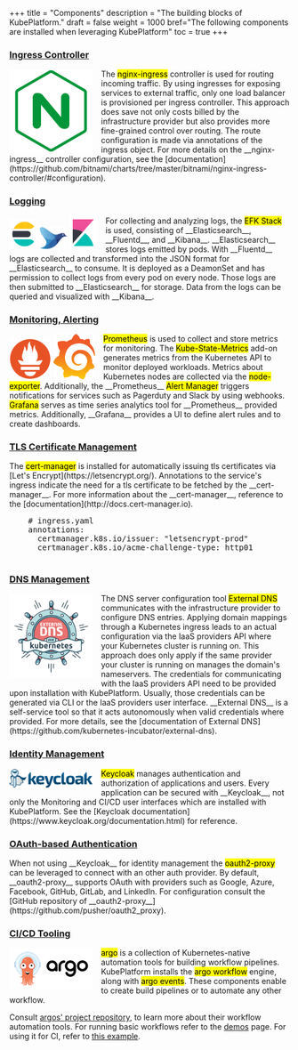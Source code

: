 +++
title = "Components"
description = "The building blocks of KubePlatform."
draft = false
weight = 1000
bref="The following components are installed when leveraging KubePlatform"
toc = true
+++

<h3 class="section-head" id="ingress-controller"><a href="#ingress-controller">Ingress Controller</a></h3>
<div class="example">
  <div style="margin:0px 15px 0px 0px; float:left">
    <img alt="nginx-ingress controller" src="/img/components/nginx-ingress.svg" width="150"/>
  </div>
  The <mark>nginx-ingress</mark> controller is used for routing incoming traffic. By using ingresses for exposing services to external traffic, only one load balancer is provisioned per ingress controller. This approach does save not only costs billed by the infrastructure provider but also provides more fine-grained control over routing. The route configuration is made via annotations of the ingress object. For more details on the __nginx-ingress__ controller configuration, see the [documentation](https://github.com/bitnami/charts/tree/master/bitnami/nginx-ingress-controller/#configuration).
</div>

<h3 class="section-head" id="logging"><a href="#logging">Logging</a></h3>
<div class="example">
  <div style="margin:0px 15px 0px 0px; float:left">
    <img alt="elasticsearch" src="/img/components/elasticsearch.svg" width="50"/>
    <img alt="fluentd" src="/img/components/fluentd.svg" width="50"/>
    <img alt="kibana" src="/img/components/kibana.svg" width="50"/>
  </div>
  For collecting and analyzing logs, the <mark>EFK Stack</mark> is used, consisting of __Elasticsearch__, __Fluentd__, and __Kibana__.
  __Elasticsearch__ stores logs emitted by pods. With __Fluentd__ logs are collected and transformed into the JSON format for __Elasticsearch__ to consume. It is deployed as a DeamonSet and has permission to collect logs from every pod on every node. Those logs are then submitted to __Elasticsearch__ for storage. Data from the logs can be queried and visualized with __Kibana__.
</div>

<h3 class="section-head" id="monitoring"><a href="#monitoring">Monitoring, Alerting</a></h3>
<div class="example">
  <div style="margin:0px 15px 0px 0px; float:left">
    <img alt="prometheus" src="/img/components/prometheus.svg" width="75"/>
    <img alt="grafana" src="/img/components/grafana.svg" width="75"/>
  </div>
  <mark>Prometheus</mark> is used to collect and store metrics for monitoring. The <mark>Kube-State-Metrics</mark> add-on generates metrics from the Kubernetes API to monitor deployed workloads. Metrics about Kubernetes nodes are collected via the <mark>node-exporter</mark>. Additionally, the __Prometheus__ <mark>Alert Manager</mark> triggers notifications for services such as Pagerduty and Slack by using webhooks. <mark>Grafana</mark> serves as time series analytics tool for __Prometheus__ provided metrics. Additionally, __Grafana__ provides a UI to define alert rules and to create dashboards.
</div>

<h3 class="section-head" id="tls"><a href="#tls">TLS Certificate Management</a></h3>
<div class="example">
  The <mark>cert-manager</mark> is installed for automatically issuing tls certificates via [Let's Encrypt](https://letsencrypt.org/). Annotations to the service's ingress indicate the need for a tls certificate to be fetched by the __cert-manager__. For more information about the __cert-manager__, reference to the [documentation](http://docs.cert-manager.io).

  <pre>
    <span class="hljs-comment"># ingress.yaml</span>
    annotations:
      certmanager.k8s.io/issuer: "letsencrypt-prod"
      certmanager.k8s.io/acme-challenge-type: http01
  </pre>
</div>

<h3 class="section-head" id="dns"><a href="#dns">DNS Management</a></h3>
<div class="example">
  <div style="margin:0px 15px 0px 0px; float:left">
    <img alt="external-dns" src="/img/components/external-dns.png" width="150"/>
  </div>
  The DNS server configuration tool <mark>External DNS</mark> communicates with the infrastructure provider to configure DNS entries. Applying domain mappings through a Kubernetes ingress leads to an actual configuration via the IaaS providers API where your Kubernetes cluster is running on. This approach does only apply if the same provider your cluster is running on manages the domain's nameservers. The credentials for communicating with the IaaS providers API need to be provided upon installation with KubePlatform. Usually, those credentials can be generated via CLI or the IaaS providers user interface. __External DNS__ is a self-service tool so that it acts autonomously when valid credentials where provided. For more details, see the [documentation of External DNS](https://github.com/kubernetes-incubator/external-dns).
</div>

<h3 class="section-head" id="iam"><a href="#iam">Identity Management</a></h3>
<div class="example">
  <div style="margin:0px 15px 0px 0px; float:left">
    <img alt="keycloak" src="/img/components/keycloak.svg" width="150"/>
  </div>
  <mark>Keycloak</mark> manages authentication and authorization of applications and users. Every application can be secured with __Keycloak__, not only the Monitoring and CI/CD user interfaces which are installed with KubePlatform. See the [Keycloak documentation](https://www.keycloak.org/documentation.html) for reference.
</div>

<h3 class="section-head" id="auth"><a href="#auth">OAuth-based Authentication</a></h3>
<div class="example">
  When not using __Keycloak__ for identity management the <mark>oauth2-proxy</mark> can be leveraged to connect with an other auth provider. By default, __oauth2-proxy__ supports OAuth with providers such as Google, Azure, Facebook, GitHub, GitLab, and LinkedIn. For configuration consult the [GitHub repository of __oauth2-proxy__](https://github.com/pusher/oauth2_proxy).
</div>

<h3 class="section-head" id="ci-cd"><a href="#ci-cd">CI/CD Tooling</a></h3>
<div class="example">
  <div style="margin:0px 15px 0px 0px; float:left">
    <img alt="argo" src="/img/components/argo.png" width="150"/>
  </div>
  <mark>argo</mark> is a collection of Kubernetes-native automation tools for building workflow pipelines. KubePlatform installs the <mark>argo workflow</mark> engine, along with <mark>argo events</mark>. These components enable to create build pipelines or to automate any other workflow.

  Consult [argos' project repository](https://github.com/argoproj/argo), to learn more about their workflow automation tools.
  For running basic workflows refer to the [demos](https://github.com/argoproj/argo/blob/master/demo.md) page. For using it for CI, refer to [this example](https://github.com/kube-platform/base-extras/tree/master/argo/examples/ci/CI.md).
</div>

